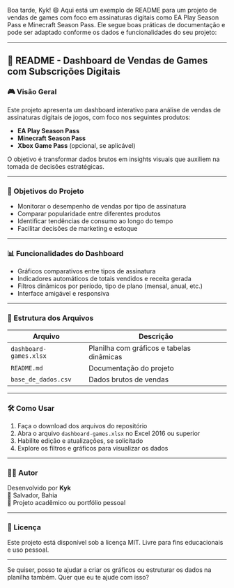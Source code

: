 Boa tarde, Kyk! 😄 Aqui está um exemplo de README para um projeto de vendas de games com foco em assinaturas digitais como EA Play Season Pass e Minecraft Season Pass. Ele segue boas práticas de documentação e pode ser adaptado conforme os dados e funcionalidades do seu projeto:

---

## 📄 README - Dashboard de Vendas de Games com Subscrições Digitais

### 🎮 Visão Geral

Este projeto apresenta um dashboard interativo para análise de vendas de assinaturas digitais de jogos, com foco nos seguintes produtos:

- **EA Play Season Pass**
- **Minecraft Season Pass**
- **Xbox Game Pass** (opcional, se aplicável)

O objetivo é transformar dados brutos em insights visuais que auxiliem na tomada de decisões estratégicas.

---

### 🎯 Objetivos do Projeto

- Monitorar o desempenho de vendas por tipo de assinatura
- Comparar popularidade entre diferentes produtos
- Identificar tendências de consumo ao longo do tempo
- Facilitar decisões de marketing e estoque

---

### 📊 Funcionalidades do Dashboard

- Gráficos comparativos entre tipos de assinatura
- Indicadores automáticos de totais vendidos e receita gerada
- Filtros dinâmicos por período, tipo de plano (mensal, anual, etc.)
- Interface amigável e responsiva

---

### 📁 Estrutura dos Arquivos

| Arquivo                     | Descrição                                      |
|----------------------------|-----------------------------------------------|
| `dashboard-games.xlsx`     | Planilha com gráficos e tabelas dinâmicas     |
| `README.md`                | Documentação do projeto                        |
| `base_de_dados.csv`        | Dados brutos de vendas                        |

---

### 🛠️ Como Usar

1. Faça o download dos arquivos do repositório
2. Abra o arquivo `dashboard-games.xlsx` no Excel 2016 ou superior
3. Habilite edição e atualizações, se solicitado
4. Explore os filtros e gráficos para visualizar os dados

---

### 👨‍💻 Autor

Desenvolvido por **Kyk**  
📍 Salvador, Bahia  
🔗 Projeto acadêmico ou portfólio pessoal

---

### 📝 Licença

Este projeto está disponível sob a licença MIT. Livre para fins educacionais e uso pessoal.

---

Se quiser, posso te ajudar a criar os gráficos ou estruturar os dados na planilha também. Quer que eu te ajude com isso?
